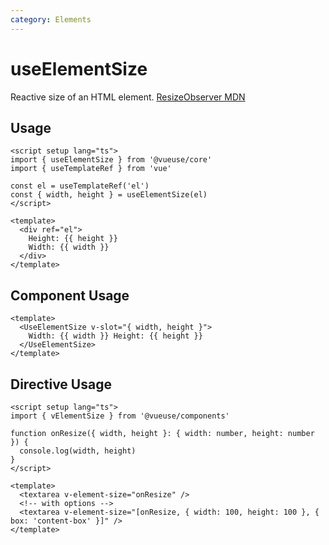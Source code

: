 ```yaml
---
category: Elements
---
```


# useElementSize

Reactive size of an HTML element. [ResizeObserver MDN](https://developer.mozilla.org/en-US/docs/Web/API/ResizeObserver)

## Usage

```vue
<script setup lang="ts">
import { useElementSize } from '@vueuse/core'
import { useTemplateRef } from 'vue'

const el = useTemplateRef('el')
const { width, height } = useElementSize(el)
</script>

<template>
  <div ref="el">
    Height: {{ height }}
    Width: {{ width }}
  </div>
</template>
```

## Component Usage

```vue
<template>
  <UseElementSize v-slot="{ width, height }">
    Width: {{ width }} Height: {{ height }}
  </UseElementSize>
</template>
```

## Directive Usage

```vue
<script setup lang="ts">
import { vElementSize } from '@vueuse/components'

function onResize({ width, height }: { width: number, height: number }) {
  console.log(width, height)
}
</script>

<template>
  <textarea v-element-size="onResize" />
  <!-- with options -->
  <textarea v-element-size="[onResize, { width: 100, height: 100 }, { box: 'content-box' }]" />
</template>
```
